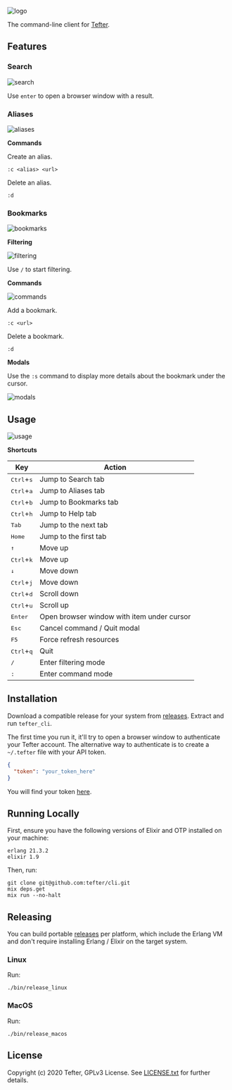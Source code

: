 ![logo](https://i.imgur.com/58c5csa.png)

The command-line client for [Tefter](https://tefter.io).

## Features

### Search

![search](https://i.imgur.com/y6KtJ2g.png)

Use `enter` to open a browser window with a result.

### Aliases

![aliases](https://i.imgur.com/LB6LbHP.png)

**Commands**

Create an alias.

```
:c <alias> <url>
```

Delete an alias.

```
:d
```

### Bookmarks

![bookmarks](https://i.imgur.com/kVvM4kN.png)

**Filtering**

![filtering](https://i.imgur.com/LCWynDP.png)

Use `/` to start filtering.

**Commands**

![commands](https://i.imgur.com/6arscF3.png)

Add a bookmark.

```
:c <url>
```

Delete a bookmark.

```
:d
```

**Modals**

Use the `:s` command to display more details about the bookmark under the cursor.

![modals](https://i.imgur.com/p5YIIza.png)

## Usage

![usage](https://i.imgur.com/dGbncJY.png)

**Shortcuts**

Key|Action
----|------|
<kbd>Ctrl</kbd>+<kbd>s</kbd>|Jump to Search tab
<kbd>Ctrl</kbd>+<kbd>a</kbd>|Jump to Aliases tab
<kbd>Ctrl</kbd>+<kbd>b</kbd>|Jump to Bookmarks tab
<kbd>Ctrl</kbd>+<kbd>h</kbd>|Jump to Help tab
<kbd>Tab</kbd>|Jump to the next tab
<kbd>Home</kbd>|Jump to the first tab
<kbd>↑</kbd>|Move up
<kbd>Ctrl</kbd>+<kbd>k</kbd>|Move up
<kbd>↓</kbd>|Move down
<kbd>Ctrl</kbd>+<kbd>j</kbd>|Move down
<kbd>Ctrl</kbd>+<kbd>d</kbd>|Scroll down
<kbd>Ctrl</kbd>+<kbd>u</kbd>|Scroll up
<kbd>Enter</kbd>| Open browser window with item under cursor
<kbd>Esc</kbd>|Cancel command / Quit modal
<kbd>F5</kbd>|Force refresh resources|
<kbd>Ctrl</kbd>+<kbd>q</kbd>|Quit
<kbd>/</kbd>|Enter filtering mode
<kbd>:</kbd>|Enter command mode

## Installation

Download a compatible release for your system from [releases](https://github.com/tefter/cli/releases).
Extract and run `tefter_cli`.

The first time you run it, it'll try to open a browser window to authenticate your Tefter account.
The alternative way to authenticate is to create a `~/.tefter` file with your API token.

```json
{
  "token": "your_token_here"
}
```

You will find your token [here](https://tefter.io/users/edit).

## Running Locally

First, ensure you have the following versions of Elixir and OTP installed on your machine:

```
erlang 21.3.2
elixir 1.9
```

Then, run:

```shell
git clone git@github.com:tefter/cli.git
mix deps.get
mix run --no-halt
```

## Releasing

You can build portable [releases](https://hexdocs.pm/mix/Mix.Tasks.Release.html) per platform,
which include the Erlang VM and don't require installing Erlang / Elixir on the target system.

### Linux

Run:

```shell
./bin/release_linux
```

### MacOS

Run:

```shell
./bin/release_macos
```

## License

Copyright (c) 2020 Tefter, GPLv3 License.
See [LICENSE.txt](https://github.com/tefter/cli/blob/master/LICENSE) for further details.
